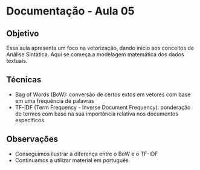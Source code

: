 # Documentação - Aula 05

## Objetivo
Essa aula apresenta um foco na vetorização, dando inicio aos conceitos de Análise Sintática. Aqui se começa a modelagem matemática dos dados textuais.

## Técnicas
- Bag of Words (BoW): conversão de certos extos em vetores com base em uma frequência de palavras
- TF-IDF (Term Frequency - Inverse Document Frequency): ponderação de termos com base na sua importância relativa nos documentos específicos

## Observações 
- Conseguimos ilustrar a diferença entre o BoW e o TF-IDF
- Continuamos a utilizar material em português